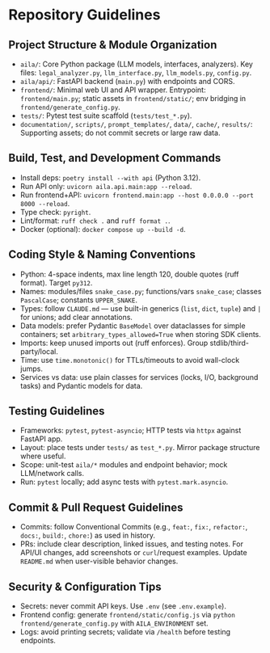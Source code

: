 # Repository Guidelines

## Project Structure & Module Organization
- `aila/`: Core Python package (LLM models, interfaces, analyzers). Key files: `legal_analyzer.py`, `llm_interface.py`, `llm_models.py`, `config.py`.
- `aila/api/`: FastAPI backend (`main.py`) with endpoints and CORS.
- `frontend/`: Minimal web UI and API wrapper. Entrypoint: `frontend/main.py`; static assets in `frontend/static/`; env bridging in `frontend/generate_config.py`.
- `tests/`: Pytest test suite scaffold (`tests/test_*.py`).
- `documentation/`, `scripts/`, `prompt_templates/`, `data/`, `cache/`, `results/`: Supporting assets; do not commit secrets or large raw data.

## Build, Test, and Development Commands
- Install deps: `poetry install --with api` (Python 3.12).
- Run API only: `uvicorn aila.api.main:app --reload`.
- Run frontend+API: `uvicorn frontend.main:app --host 0.0.0.0 --port 8000 --reload`.
- Type check: `pyright`.
- Lint/format: `ruff check .` and `ruff format .`.
- Docker (optional): `docker compose up --build -d`.

## Coding Style & Naming Conventions
- Python: 4-space indents, max line length 120, double quotes (ruff format). Target `py312`.
- Names: modules/files `snake_case.py`; functions/vars `snake_case`; classes `PascalCase`; constants `UPPER_SNAKE`.
- Types: follow `CLAUDE.md` — use built-in generics (`list`, `dict`, `tuple`) and `|` for unions; add clear annotations.
- Data models: prefer Pydantic `BaseModel` over dataclasses for simple containers; set `arbitrary_types_allowed=True` when storing SDK clients.
- Imports: keep unused imports out (ruff enforces). Group stdlib/third-party/local.
 - Time: use `time.monotonic()` for TTLs/timeouts to avoid wall-clock jumps.
 - Services vs data: use plain classes for services (locks, I/O, background tasks) and Pydantic models for data.

## Testing Guidelines
- Frameworks: `pytest`, `pytest-asyncio`; HTTP tests via `httpx` against FastAPI app.
- Layout: place tests under `tests/` as `test_*.py`. Mirror package structure where useful.
- Scope: unit-test `aila/*` modules and endpoint behavior; mock LLM/network calls.
- Run: `pytest` locally; add async tests with `pytest.mark.asyncio`.

## Commit & Pull Request Guidelines
- Commits: follow Conventional Commits (e.g., `feat:`, `fix:`, `refactor:`, `docs:`, `build:`, `chore:`) as used in history.
- PRs: include clear description, linked issues, and testing notes. For API/UI changes, add screenshots or `curl`/request examples. Update `README.md` when user-visible behavior changes.

## Security & Configuration Tips
- Secrets: never commit API keys. Use `.env` (see `.env.example`).
- Frontend config: generate `frontend/static/config.js` via `python frontend/generate_config.py` with `AILA_ENVIRONMENT` set.
- Logs: avoid printing secrets; validate via `/health` before testing endpoints.
